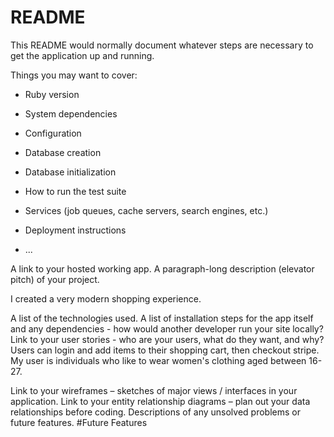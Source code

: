 # README

This README would normally document whatever steps are necessary to get the
application up and running.

Things you may want to cover:

* Ruby version

* System dependencies

* Configuration

* Database creation

* Database initialization

* How to run the test suite

* Services (job queues, cache servers, search engines, etc.)

* Deployment instructions

* ...


A link to your hosted working app.
A paragraph-long description (elevator pitch) of your project.

I created a very modern shopping experience.

A list of the technologies used.
A list of installation steps for the app itself and any dependencies - how would another developer run your site locally?
Link to your user stories - who are your users, what do they want, and why?
Users can login and add items to their shopping cart, then checkout stripe.
My user is individuals who like to wear women's clothing aged between 16-27.

Link to your wireframes – sketches of major views / interfaces in your application.
Link to your entity relationship diagrams – plan out your data relationships before coding.
Descriptions of any unsolved problems or future features.
#Future Features
